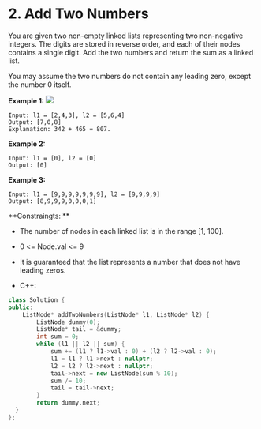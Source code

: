 # 2. Add Two Numbers
You are given two non-empty linked lists representing two non-negative integers. The digits are stored in reverse order, and each of their nodes contains a single digit. Add the two numbers and return the sum as a linked list.

You may assume the two numbers do not contain any leading zero, except the number 0 itself.

**Example 1:**
![](https://i.imgur.com/49MlBGd.jpg)<br>
```
Input: l1 = [2,4,3], l2 = [5,6,4]
Output: [7,0,8]
Explanation: 342 + 465 = 807.
```
**Example 2:**
```
Input: l1 = [0], l2 = [0]
Output: [0]
```
**Example 3:**
```
Input: l1 = [9,9,9,9,9,9,9], l2 = [9,9,9,9]
Output: [8,9,9,9,0,0,0,1]
```
**Constraingts: **
* The number of nodes in each linked list is in the range [1, 100].
* 0 <= Node.val <= 9
* It is guaranteed that the list represents a number that does not have leading zeros.

* C++:
```cpp
class Solution {
public:
    ListNode* addTwoNumbers(ListNode* l1, ListNode* l2) {
        ListNode dummy(0);
        ListNode* tail = &dummy;
        int sum = 0;
        while (l1 || l2 || sum) {
            sum += (l1 ? l1->val : 0) + (l2 ? l2->val : 0);
            l1 = l1 ? l1->next : nullptr;
            l2 = l2 ? l2->next : nullptr;
            tail->next = new ListNode(sum % 10);
            sum /= 10;
            tail = tail->next;
        }            
        return dummy.next;
  }
};
```
